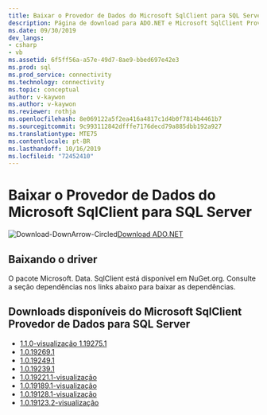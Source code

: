 ```yaml
---
title: Baixar o Provedor de Dados do Microsoft SqlClient para SQL Server
description: Página de download para ADO.NET e Microsoft SqlClient Provedor de Dados para SQL Server.
ms.date: 09/30/2019
dev_langs:
- csharp
- vb
ms.assetid: 6f5ff56a-a57e-49d7-8ae9-bbed697e42e3
ms.prod: sql
ms.prod_service: connectivity
ms.technology: connectivity
ms.topic: conceptual
author: v-kaywon
ms.author: v-kaywon
ms.reviewer: rothja
ms.openlocfilehash: 8e069122a5f2ea416a4817c1d4b0f7814b4461b7
ms.sourcegitcommit: 9c993112842dfffe7176decd79a885dbb192a927
ms.translationtype: MTE75
ms.contentlocale: pt-BR
ms.lasthandoff: 10/16/2019
ms.locfileid: "72452410"
---
```

# <a name="download-microsoft-sqlclient-data-provider-for-sql-server"></a>Baixar o Provedor de Dados do Microsoft SqlClient para SQL Server

![Download-DownArrow-Circled](../../ssdt/media/download.png)[Download ADO.NET](../sql-connection-libraries.md#anchor-20-drivers-relational-access)

## <a name="downloading-the-driver"></a>Baixando o driver
O pacote Microsoft. Data. SqlClient está disponível em NuGet.org. Consulte a seção dependências nos links abaixo para baixar as dependências.

## <a name="available-downloads-of-microsoft-sqlclient-data-provider-for-sql-server"></a>Downloads disponíveis do Microsoft SqlClient Provedor de Dados para SQL Server
 * [1.1.0-visualização 1.19275.1](https://www.nuget.org/packages/Microsoft.Data.SqlClient/1.1.0-preview1.19275.1)
 * [1.0.19269.1](https://www.nuget.org/packages/Microsoft.Data.SqlClient/1.0.19269.1)
 * [1.0.19249.1](https://www.nuget.org/packages/Microsoft.Data.SqlClient/1.0.19249.1)
 * [1.0.19239.1](https://www.nuget.org/packages/Microsoft.Data.SqlClient/1.0.19239.1)
 * [1.0.19221.1-visualização](https://www.nuget.org/packages/Microsoft.Data.SqlClient/1.0.19221.1-Preview)
 * [1.0.19189.1-visualização](https://www.nuget.org/packages/Microsoft.Data.SqlClient/1.0.19189.1-Preview)
 * [1.0.19128.1-visualização](https://www.nuget.org/packages/Microsoft.Data.SqlClient/1.0.19128.1-Preview) 
 * [1.0.19123.2-visualização](https://www.nuget.org/packages/Microsoft.Data.SqlClient/1.0.19123.2-Preview) 